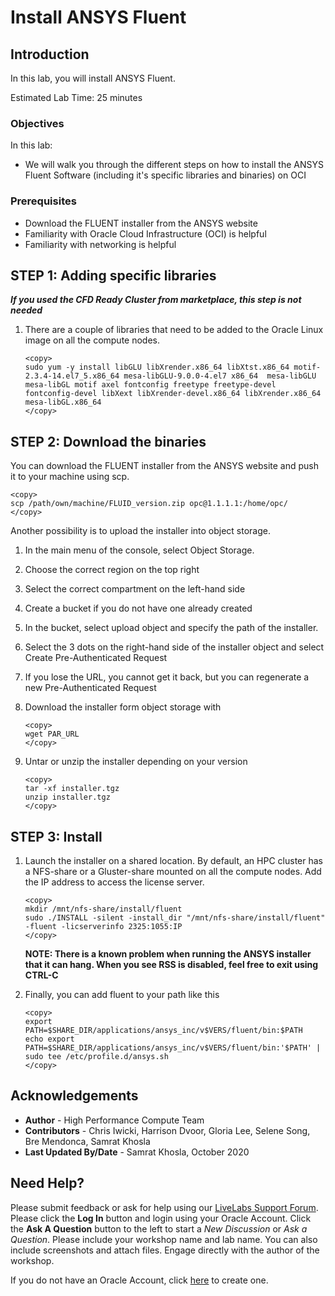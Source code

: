 # Install ANSYS Fluent

## Introduction

In this lab, you will install ANSYS Fluent.

Estimated Lab Time: 25 minutes

### Objectives

In this lab:
* We will walk you through the different steps on how to install the ANSYS Fluent Software (including it's specific libraries and binaries) on OCI

### Prerequisites

* Download the FLUENT installer from the ANSYS website
* Familiarity with Oracle Cloud Infrastructure (OCI) is helpful
* Familiarity with networking is helpful

## **STEP 1**: Adding specific libraries

***If you used the CFD Ready Cluster from marketplace, this step is not needed***

1. There are a couple of libraries that need to be added to the Oracle Linux image on all the compute nodes.

    ```
    <copy>
    sudo yum -y install libGLU libXrender.x86_64 libXtst.x86_64 motif-2.3.4-14.el7_5.x86_64 mesa-libGLU-9.0.0-4.el7 x86_64  mesa-libGLU mesa-libGL motif axel fontconfig freetype freetype-devel fontconfig-devel libXext libXrender-devel.x86_64 libXrender.x86_64 mesa-libGL.x86_64
    </copy>
    ```

## **STEP 2**: Download the binaries

You can download the FLUENT installer from the ANSYS website and push it to your machine using scp.

```
<copy>
scp /path/own/machine/FLUID_version.zip opc@1.1.1.1:/home/opc/
</copy>    
```

Another possibility is to upload the installer into object storage.

1. In the main menu of the console, select Object Storage.
2. Choose the correct region on the top right
3. Select the correct compartment on the left-hand side
4. Create a bucket if you do not have one already created
5. In the bucket, select upload object and specify the path of the installer.
6. Select the 3 dots on the right-hand side of the installer object and select Create Pre-Authenticated Request
7. If you lose the URL, you cannot get it back, but you can regenerate a new Pre-Authenticated Request
8. Download the installer form object storage with

    ```
    <copy>
    wget PAR_URL
    </copy>
    ```

9. Untar or unzip the installer depending on your version

    ```
    <copy>
    tar -xf installer.tgz
    unzip installer.tgz
    </copy>
    ```
## **STEP 3**: Install

1. Launch the installer on a shared location. By default, an HPC cluster has a NFS-share or a Gluster-share mounted on all the compute nodes. Add the IP address to access the license server.

    ```
    <copy>
    mkdir /mnt/nfs-share/install/fluent
    sudo ./INSTALL -silent -install_dir "/mnt/nfs-share/install/fluent" -fluent -licserverinfo 2325:1055:IP
    </copy>    
    ```

    **NOTE: There is a known problem when running the ANSYS installer that it can hang. When you see RSS is disabled, feel free to exit using CTRL-C**

2. Finally, you can add fluent to your path like this

    ```
    <copy> 
    export PATH=$SHARE_DIR/applications/ansys_inc/v$VERS/fluent/bin:$PATH
    echo export PATH=$SHARE_DIR/applications/ansys_inc/v$VERS/fluent/bin:'$PATH' | sudo tee /etc/profile.d/ansys.sh
    </copy> 
    ```


## Acknowledgements
* **Author** - High Performance Compute Team
* **Contributors** -  Chris Iwicki, Harrison Dvoor, Gloria Lee, Selene Song, Bre Mendonca, Samrat Khosla
* **Last Updated By/Date** - Samrat Khosla, October 2020

## Need Help?
Please submit feedback or ask for help using our [LiveLabs Support Forum](https://community.oracle.com/tech/developers/categories/high-performance-computing-hpc). Please click the **Log In** button and login using your Oracle Account. Click the **Ask A Question** button to the left to start a *New Discussion* or *Ask a Question*.  Please include your workshop name and lab name.  You can also include screenshots and attach files.  Engage directly with the author of the workshop.

If you do not have an Oracle Account, click [here](https://profile.oracle.com/myprofile/account/create-account.jspx) to create one.